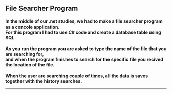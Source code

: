 <h2> File Searcher Program </h2>

<h4> In the middle of our .net studies, we had to make a file searcher program as a concole application. </br>
For this program I had to use C# code and create a database table using SQL. </br>
</br>
As you run the program you are asked to type the name of the file that you are searching for, </br>
and when the program finishes to search for the specific file you recived the location of the file. </br>
</br>
When the user are searching couple of times, all the data is saves together with the history searches. </br>

---

